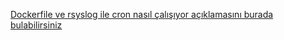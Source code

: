 [Dockerfile ve rsyslog ile cron nasıl çalışıyor açıklamasını burada bulabilirsiniz](./etc-crontab/Readme-Dockerfile.md)
